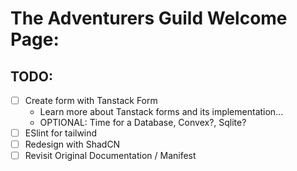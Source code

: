 # The Adventurers Guild Welcome Page:

## TODO:

- [ ] Create form with Tanstack Form
  - Learn more about Tanstack forms and its implementation...
  - OPTIONAL: Time for a Database, Convex?, Sqlite?
- [ ] ESlint for tailwind
- [ ] Redesign with ShadCN
- [ ] Revisit Original Documentation / Manifest

